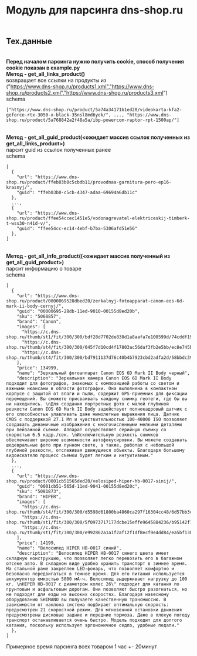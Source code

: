 # Модуль для парсинга dns-shop.ru

## <br><b>Тех.данные</b>
<br><b>Перед началом парсинга нужно получить cookie, способ получения cookie показан в example.py</b><br>
<b>Метод - get_all_links_product()</b>
<br>возвращает все ссылки на продукты из
<br>("https://www.dns-shop.ru/products1.xml","https://www.dns-shop.ru/products2.xml","https://www.dns-shop.ru/products3.xml")
<br>schema
```
["https://www.dns-shop.ru/product/5a74a34171b1ed20/videokarta-kfa2-geforce-rtx-3050-x-black-35nsl8md6yek/", ..., "https://www.dns-shop.ru/product/5a768842a2f48a5a/ibp-powercom-raptor-rpt-1500ap/"]

```
<br><b>Метод - get_all_guid_product(<ожидает массив ссылок полученных из get_all_links_product>)</b>
<br>парсит guid из ссылок полученных ранее
<br>schema
```
[
  {
    "url": "https://www.dns-shop.ru/product/ffeb03b0c5cbdb11/provodnaa-garnitura-pero-ep16-krasnyj/",
    "guid": "ffeb03b0-c5cb-4347-adaa-69694a6db11c"
  },
  ...,
  {
    "url": "https://www.dns-shop.ru/product/ffee54ccec1451e5/vodonagrevatel-elektriceskij-timberk-t-wss30-n41d-v/",
    "guid": "ffee54cc-ec14-4ebf-b7ba-5306afd51e56"
  },
]
```
<br><b>Метод - get_all_info_product((<ожидает массив полученный из get_all_guid_product>)</b>
<br>парсит информацию о товаре
<br>schema
```
[
  {
    "url": "https://www.dns-shop.ru/product/0000069528dbed20/zerkalnyj-fotoapparat-canon-eos-6d-mark-ii-body-cernyj/",
    "guid": "00000695-28db-11ed-9010-00155d8ed20b",
    "sku": "5068857",
    "brand": "Canon",
    "images": [
      "https://c.dns-shop.ru/thumb/st1/fit/300/300/bdf28d7702de838d1a8aafa7e100599d/74cddf19c5b1d48939e7c2261f5070fb8bc5661c27a451d26f8aeef3a5c0b073.jpg",
      "https://c.dns-shop.ru/thumb/st4/fit/300/300/045f7d10cd4f17803ac56daf3fb2e5bb/ec8e745bfb5577b4f7b1f3f0455187cf4a76c9d6740f29b488e8ae359026c73e.jpg",
      "https://c.dns-shop.ru/thumb/st4/fit/300/300/bd7911b37d76c40b4b7923cbd2adfa2d/58bbdc39958ff4ba328e0edc456182d84e0e27a2ad5447d00d9b86b1269cf026.jpg"
    ],
    "price": 134999,
    "name": "Зеркальный фотоаппарат Canon EOS 6D Mark II Body черный",
    "description": "Зеркальная камера Canon EOS 6D Mark II Body подходит для фотографов, знакомых с композицией работы со светом и важными нюансами в области фотографии. Она выполнена в компактном корпусе с защитой от влаги и пыли, содержит GPS-приемник для фиксации перемещений. Вы сможете присваивать каждому снимку геотеги, где бы вы ни находились. \nДля создания портретных фото с малой глубиной резкости Canon EOS 6D Mark II Body задействует полнокадровый датчик с его способностью улавливать даже мимолетные выражения лица. Датчик CMOS с поддержкой 27.1 Мп и чувствительностью 100-40000 ISO позволяет создавать динамичные изображения с многочисленными мелкими деталями при пейзажной съемке. Аппарат осуществляет серийную съемку со скоростью 6.5 кадр./сек. \nИсключительную резкость снимков обеспечивают широкие возможности автофокусировки. Вы можете создавать шедевральные фото при лунном свете, а также, работая с небольшой глубиной резкости, отслеживая движущиеся объекты. Благодаря большому видоискателю процесс съемки будет легким и интуитивным."
  },
  ...,
  {
    "url": "https://www.dns-shop.ru/product/0001cb51565ded20/velosiped-hiper-hb-0017-sinij/",
    "guid": "0001cb51-565d-11ed-9041-00155d8ed20c",
    "sku": "5081873",
    "brand": "HIPER",
    "images": [
      "https://c.dns-shop.ru/thumb/st4/fit/300/300/d5598d61800ba4860ca297f16304cc48/6d57bb3cfbe5a10d0eeff3421e01ea713f2eb001408cf79edaea5901164ab3df.jpg",
      "https://c.dns-shop.ru/thumb/st1/fit/300/300/5f0973717177dcbe15effe9645884236/b95142f14eacab0ee617d283f295e605f57520e22b745547880002efdf095cf7.jpg",
      "https://c.dns-shop.ru/thumb/st1/fit/300/300/e992862a1a1f2af12f1df8ecf9e4dd84/ea5bf130e6575936c1b13661f0c23cd9941414b57a1ddc8b47497d2da2927c86.jpg"
    ],
    "price": 14199,
    "name": "Велосипед HIPER HB-0017 синий",
    "description": "Велосипед HIPER HB-0017 синего цвета имеет складную конструкцию, что позволяет легко перевозить его в багажном отсеке авто. В складном виде удобно хранить транспорт в зимнее время. На стальной раме закреплен LED-фонарь, что позволяет комфортно и безопасно передвигаться в темное время. Для его питания используется аккумулятор емкостью 5000 мА·ч. Велосипед выдерживает нагрузку до 100 кг. \nHIPER HB-0017 с диаметром колес 26\" подходит для катания по грунтовым и асфальтовым дорогам. Они позволяют быстро разогнаться, но не подходят для езды на высоких скоростях. Благодаря навесному оборудованию SHIMANO вы получаете качественную трансмиссию. В зависимости от наклона система подбирает оптимальную скорость: предусмотрен 21 скоростной режим. Для мгновенной остановки движения предусмотрены дисковые задние и передние тормоза. Даже в плохую погоду транспорт останавливается очень быстро. Модель подходит для долгого катания, поскольку использует эргономичное седло, удобные педали."
  },
]
```

Примерное время парсинга всех товаром 1 час +- 20минут

